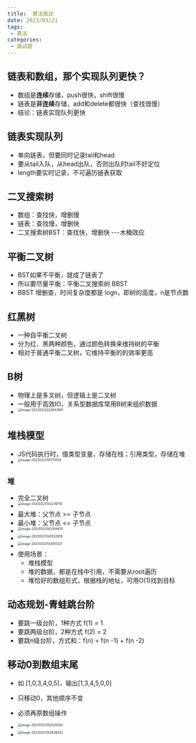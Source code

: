 ```yaml
---
title:  算法简述
date: 2023/03/21
tags:
 - 算法
categories:
 - 面试题  
---
```

## 链表和数组，那个实现队列更快？

+ 数组是**连续**存储，push很快，shift很慢
+ 链表是**非连续**存储，add和delete都很快（查找很慢）
+ 结论：链表实现队列更快

## 链表实现队列

+ 单向链表，但要同时记录tail和head
+ 要从tail入队，从head出队，否则出队时tail不好定位
+ length要实时记录，不可遍历链表获取



## 二叉搜索树

+ 数组：查找快，增删慢
+ 链表：查找慢，增删快
+ 二叉搜索树BST：查找快，增删快 ---木桶效应



## 平衡二叉树

+ BST如果不平衡，就成了链表了
+ 所以要尽量平衡：平衡二叉搜索树 BBST
+ BBST 增删查，时间复杂度都是 logn，即树的高度，n是节点数

## 红黑树

+ 一种自平衡二叉树
+ 分为红、黑两种颜色，通过颜色转换来维持树的平衡
+ 相对于普通平衡二叉树，它维持平衡的的效率更高

## B树

+ 物理上是多叉树，但逻辑上是二叉树
+ 一般用于高效IO，关系型数据库常用B树来组织数据
+ <img src="C:\Users\cz\AppData\Roaming\Typora\typora-user-images\image-20230322222643691.png" alt="image-20230322222643691" style="zoom:50%; float:left" />







## 堆栈模型

+ JS代码执行时，值类型变量，存储在栈；引用类型，存储在堆
+ <img src="C:\Users\cz\AppData\Roaming\Typora\typora-user-images\image-20230323141710124.png" alt="image-20230323141710124" style="zoom:50%; float:left" />



### 堆

+ 完全二叉树
+ <img src="C:\Users\cz\AppData\Roaming\Typora\typora-user-images\image-20230323142239710.png" alt="image-20230323142239710" style="zoom: 50%; float:left" />
+ 最大堆：父节点 >= 子节点
+ 最小堆：父节点 <= 子节点
+ <img src="C:\Users\cz\AppData\Roaming\Typora\typora-user-images\image-20230323142358470.png" alt="image-20230323142358470" style="zoom:50%; float:left" />
+ <img src="C:\Users\cz\AppData\Roaming\Typora\typora-user-images\image-20230323142533818.png" alt="image-20230323142533818" style="zoom:50%; float:left" />
+ <img src="C:\Users\cz\AppData\Roaming\Typora\typora-user-images\image-20230323143051327.png" alt="image-20230323143051327" style="zoom:50%; float:left" />
+ 使用场景：
  + 堆栈模型
  + 堆的数据，都是在栈中引用，不需要从root遍历
  + 堆恰好的数组形式，根据栈的地址，可用O(1)找到目标







## 动态规划-青蛙跳台阶

+ 要跳一级台阶，1种方式 f(1) = 1
+ 要跳两级台阶，2种方式 f(2) = 2 
+ 要跳n级台阶，方式和：f(n) = f(n -1) + f(n -2)



## 移动0到数组末尾

+ 如 [1,0,3,4,0,5]，输出[1,3,4,5,0,0]
+ 只移动0，其他顺序不变
+ 必须再原数组操作

+ <img src="C:\Users\cz\AppData\Roaming\Typora\typora-user-images\image-20230323152525393.png" alt="image-20230323152525393" style="zoom:50%; float: left" />

+ <img src="C:\Users\cz\AppData\Roaming\Typora\typora-user-images\image-20230323152626422.png" alt="image-20230323152626422" style="zoom:50%; float: left" />